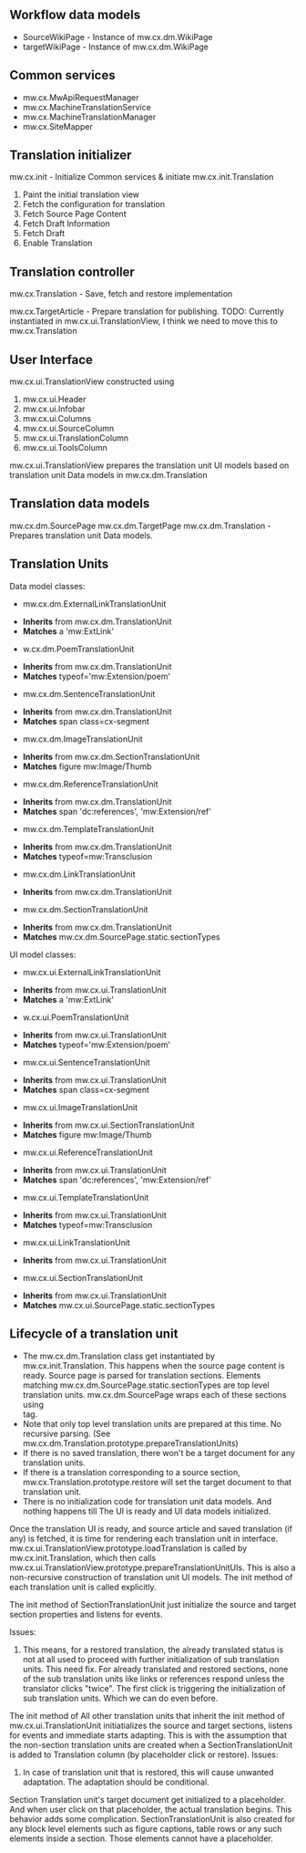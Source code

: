 Workflow data models
---------------------
* SourceWikiPage - Instance of mw.cx.dm.WikiPage
* targetWikiPage - Instance of mw.cx.dm.WikiPage

Common services
---------------------
* mw.cx.MwApiRequestManager
* mw.cx.MachineTranslationService
* mw.cx.MachineTranslationManager
* mw.cx.SiteMapper

Translation initializer
------------------------
mw.cx.init - Initialize Common services & initiate mw.cx.init.Translation

1. Paint the initial translation view
2. Fetch the configuration for translation
3. Fetch Source Page Content
4. Fetch Draft Information
5. Fetch Draft
6. Enable Translation

Translation controller
------------------------
mw.cx.Translation - Save, fetch and restore implementation

mw.cx.TargetArticle - Prepare translation for publishing.
TODO: Currently instantiated in mw.cx.ui.TranslationView, I think we need to move this to mw.cx.Translation

User Interface
--------------
mw.cx.ui.TranslationView constructed using
1. mw.cx.ui.Header
 1. mw.cx.ui.Infobar
2. mw.cx.ui.Columns
 1. mw.cx.ui.SourceColumn
 2. mw.cx.ui.TranslationColumn
 3. mw.cx.ui.ToolsColumn

mw.cx.ui.TranslationView prepares the translation unit UI models based on translation unit Data models in mw.cx.dm.Translation

Translation data models
-----------------------
mw.cx.dm.SourcePage
mw.cx.dm.TargetPage
mw.cx.dm.Translation - Prepares translation unit Data models.

Translation Units
-----------------
Data model classes:

* mw.cx.dm.ExternalLinkTranslationUnit
 - **Inherits** from mw.cx.dm.TranslationUnit
 - **Matches** a 'mw:ExtLink'
* w.cx.dm.PoemTranslationUnit
 - **Inherits** from mw.cx.dm.TranslationUnit
 - **Matches** typeof='mw:Extension/poem'
* mw.cx.dm.SentenceTranslationUnit
 - **Inherits** from mw.cx.dm.TranslationUnit
 - **Matches** span class=cx-segment
* mw.cx.dm.ImageTranslationUnit
 - **Inherits** from mw.cx.dm.SectionTranslationUnit
 - **Matches** figure mw:Image/Thumb
* mw.cx.dm.ReferenceTranslationUnit
 - **Inherits** from mw.cx.dm.TranslationUnit
 - **Matches** span 'dc:references', 'mw:Extension/ref'
* mw.cx.dm.TemplateTranslationUnit
 - **Inherits** from mw.cx.dm.TranslationUnit
 - **Matches** typeof=mw:Transclusion
* mw.cx.dm.LinkTranslationUnit
 - **Inherits** from mw.cx.dm.TranslationUnit
* mw.cx.dm.SectionTranslationUnit
 - **Inherits** from mw.cx.dm.TranslationUnit
 - **Matches** mw.cx.dm.SourcePage.static.sectionTypes

UI model classes:

* mw.cx.ui.ExternalLinkTranslationUnit
 - **Inherits** from mw.cx.ui.TranslationUnit
 - **Matches** a 'mw:ExtLink'
* w.cx.ui.PoemTranslationUnit
 - **Inherits** from mw.cx.ui.TranslationUnit
 - **Matches** typeof='mw:Extension/poem'
* mw.cx.ui.SentenceTranslationUnit
 - **Inherits** from mw.cx.ui.TranslationUnit
 - **Matches** span class=cx-segment
* mw.cx.ui.ImageTranslationUnit
 - **Inherits** from mw.cx.ui.SectionTranslationUnit
 - **Matches** figure mw:Image/Thumb
* mw.cx.ui.ReferenceTranslationUnit
 - **Inherits** from mw.cx.ui.TranslationUnit
 - **Matches** span 'dc:references', 'mw:Extension/ref'
* mw.cx.ui.TemplateTranslationUnit
 - **Inherits** from mw.cx.ui.TranslationUnit
 - **Matches** typeof=mw:Transclusion
* mw.cx.ui.LinkTranslationUnit
 - **Inherits** from mw.cx.ui.TranslationUnit
* mw.cx.ui.SectionTranslationUnit
 - **Inherits** from mw.cx.ui.TranslationUnit
 - **Matches** mw.cx.ui.SourcePage.static.sectionTypes

Lifecycle of a translation unit
------------------------------
* The mw.cx.dm.Translation class get instantiated by mw.cx.init.Translation. This happens when the source page content is ready. Source page is parsed for translation sections. Elements matching mw.cx.dm.SourcePage.static.sectionTypes are top level translation units. mw.cx.dm.SourcePage wraps each of these sections using <section> tag.
* Note that only top level translation units are prepared at this time. No recursive parsing. (See mw.cx.dm.Translation.prototype.prepareTranslationUnits)
* If there is no saved translation, there won't be a target document for any translation units.
* If there is a translation corresponding to a source section, mw.cx.Translation.prototype.restore will set the target document to that translation unit.
* There is no initialization code for translation unit data models. And nothing happens till The UI is ready and UI data models initialized.

Once the translation UI is ready, and source article and saved translation (if any) is fetched, it is time for rendering each translation unit in interface. mw.cx.ui.TranslationView.prototype.loadTranslation is called by mw.cx.init.Translation, which then calls mw.cx.ui.TranslationView.prototype.prepareTranslationUnitUIs. This is also a non-recursive construction of translation unit UI models. The init method of each translation unit is called explicitly.

The init method of SectionTranslationUnit just initialize the source and target section properties and listens for events.

Issues:
1. This means, for a restored translation, the already translated status is not at all used to proceed with further initialization of sub translation units. This need fix. For already translated and restored sections, none of the sub translation units like links or references respond unless the translator clicks "twice". The first click is triggering the initialization of sub translation units. Which we can do even before.

The init method of All other translation units that inherit the init method of mw.cx.ui.TranslationUnit initiatializes the source and target sections, listens for events and immediate starts adapting. This is with the assumption that the non-section translation units are created when a SectionTranslationUnit is added to Translation column (by placeholder click or restore).
Issues:
1. In case of translation unit that is restored, this will cause unwanted adaptation. The adaptation should be conditional.

Section Translation unit's target document get initialized to a placeholder. And when user click on that placeholder, the actual translation begins. This behavior adds some complication. SectionTranslationUnit is also created for any block level elements such as figure captions, table rows or any such elements inside a section. Those elements cannot have a placeholder.
